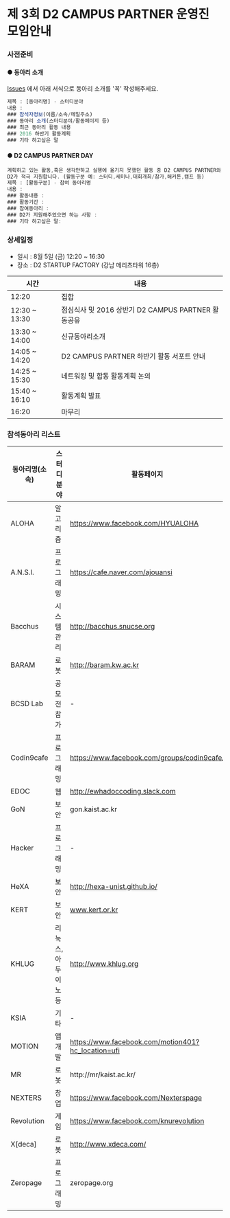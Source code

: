 # 제 3회 D2 CAMPUS PARTNER 운영진 모임안내

### 사전준비

#### ● 동아리 소개

[Issues](https://github.com/D2CAMPUS-PARTNER/SHAKE_3rd/issues/new) 에서 아래 서식으로 동아리 소개를 '꼭' 작성해주세요.

```javascript
제목 : [동아리명] - 스터디분야
내용 :
### 참석자정보(이름/소속/메일주소)
### 동아리 소개(스터디분야/활동페이지 등)
### 최근 동아리 활동 내용
### 2016 하반기 활동계획
### 기타 하고싶은 말
```

#### ● D2 CAMPUS PARTNER DAY

```javascript
계획하고 있는 활동,혹은 생각만하고 실행에 옮기지 못했던 활동 중 D2 CAMPUS PARTNER와 함께하고 싶은 활동을 기재해주세요. 
D2가 적극 지원합니다. (활동구분 예: 스터디,세미나,대회개최/참가,해커톤,캠프 등)
제목 : [활동구분] - 참여 동아리명
내용 : 
### 활동내용 : 
### 활동기간 : 
### 참여동아리 : 
### D2가 지원해주었으면 하는 사항 : 
### 기타 하고싶은 말: 
```

### 상세일정

- 일시 : 8월 5일 (금) 12:20 ~ 16:30
- 장소 : D2 STARTUP FACTORY (강남 메리츠타워 16층)

시간|내용
---|---
12:20|집합
12:30 ~ 13:30| 점심식사 및 2016 상반기 D2 CAMPUS PARTNER 활동공유
13:30 ~ 14:00|신규동아리소개
14:05 ~ 14:20|D2 CAMPUS PARTNER 하반기 활동 서포트 안내
14:25 ~ 15:30|네트워킹 및 합동 활동계획 논의
15:40 ~ 16:10|활동계획 발표
16:20|마무리

### 참석동아리 리스트

동아리명(소속)|스터디분야|활동페이지
--------------|----------|----------
ALOHA|알고리즘|https://www.facebook.com/HYUALOHA
A.N.S.I.|프로그래밍|https://cafe.naver.com/ajouansi
Bacchus|시스템관리|http://bacchus.snucse.org
BARAM|로봇|http://baram.kw.ac.kr
BCSD Lab|공모전참가|-
Codin9cafe|프로그래밍|https://www.facebook.com/groups/codin9cafe/
EDOC|웹|http://ewhadoccoding.slack.com
GoN|보안|gon.kaist.ac.kr
Hacker|프로그래밍|-
HeXA|보안|http://hexa-unist.github.io/
KERT|보안|www.kert.or.kr
KHLUG|리눅스,아두이노 등|http://www.khlug.org
KSIA|기타|-|
MOTION|앱개발|https://www.facebook.com/motion401?hc_location=ufi
MR|로봇|http://mr/kaist.ac.kr/|
NEXTERS|창업|https://www.facebook.com/Nexterspage
Revolution|게임|https://www.facebook.com/knurevolution
X[deca]|로봇|http://www.xdeca.com/
Zeropage|프로그래밍|zeropage.org
